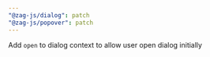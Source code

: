 ```yaml
---
"@zag-js/dialog": patch
"@zag-js/popover": patch
---
```


Add `open` to dialog context to allow user open dialog initially
